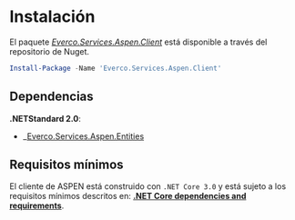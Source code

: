 # Instalación

El paquete _[Everco.Services.Aspen.Client](https://www.nuget.org/packages/Everco.Services.Aspen.Client)_ está disponible a través del repositorio de Nuget.

```powershell
Install-Package -Name 'Everco.Services.Aspen.Client'
```

## Dependencias

**.NETStandard 2.0**:
- _[Everco.Services.Aspen.Entities](https://www.nuget.org/packages/Everco.Services.Aspen.Entities)

## Requisitos mínimos

El cliente de ASPEN está construido con `.NET Core 3.0` y está sujeto a los requisitos mínimos descritos en: **[.NET Core dependencies and requirements](https://docs.microsoft.com/en-us/dotnet/core/install/dependencies?tabs=netcore30&pivots=os-windows)**.